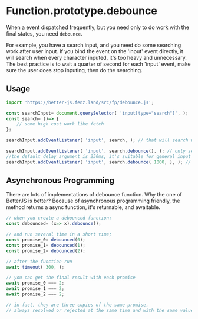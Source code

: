 # Function.prototype.debounce

When a event dispatched frequently, but you need only to do work with the final states, you need `debounce`. 

For example, you have a search input, and you need do some searching work after user input. 
If you bind the event on the 'input' event directly, it will search when every character inputed, it's too heavy and unnecessary. 
The best practice is to wait a quarter of second for each 'input' event, make sure the user does stop inputing, then do the searching. 

## Usage

```javascript
import 'https://better-js.fenz.land/src/fp/debounce.js';

const searchInput= document.querySelector( 'input[type="search"]', );
const search= ()=> {
	// some high cost work like fetch
};

searchInput.addEventListener( 'input', search, ); // that will search when every character inputed, it's too heavy and unnecessary.

searchInput.addEventListener( 'input', search.debounce(), ); // only search after user stop inputing,
//the default delay argument is 250ms, it's suitable for general input or scroll event.
searchInput.addEventListener( 'input', search.debounce( 1000, ), ); // you can change the delay interval as you wish.
```


## Asynchronous Programming

There are lots of implementations of debounce function. Why the one of BetterJS is better? 
Because of asynchronous programming friendly, the method returns a async function, it's returnable, and awaitable. 

```javascript
// when you create a debounced function;
const debounced= (x=> x).debounce();

// and run several time in a short time;
const promise_0= debounced(0);
const promise_1= debounced(1);
const promise_2= debounced(2);

// after the function run
await timeout( 300, );

// you can get the final result with each promise
await promise_0 === 2;
await promise_1 === 2;
await promise_2 === 2;

// in fact, they are three copies of the same promise, 
// always resolved or rejected at the same time and with the same value.

```
